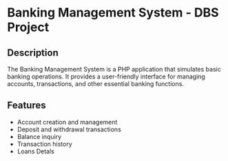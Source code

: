# Banking Management System - DBS Project

## Description
The Banking Management System is a PHP application that simulates basic banking operations. It provides a user-friendly interface for managing accounts, transactions, and other essential banking functions.

## Features
- Account creation and management
- Deposit and withdrawal transactions
- Balance inquiry
- Transaction history
- Loans Detals
